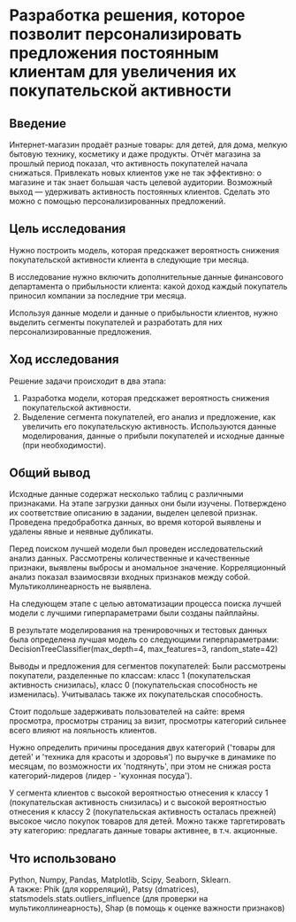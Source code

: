 # Разработка решения, которое позволит персонализировать предложения постоянным клиентам для увеличения их покупательской активности

## Введение
Интернет-магазин продаёт разные товары: для детей, для дома, мелкую бытовую технику, косметику и даже продукты. Отчёт магазина за прошлый период показал, что активность покупателей начала снижаться. Привлекать новых клиентов уже не так эффективно: о магазине и так знает большая часть целевой аудитории. Возможный выход — удерживать активность постоянных клиентов. Сделать это можно с помощью персонализированных предложений.

## Цель исследования
Нужно построить модель, которая предскажет вероятность снижения покупательской активности клиента в следующие три месяца.

В исследование нужно включить дополнительные данные финансового департамента о прибыльности клиента: какой доход каждый покупатель приносил компании за последние три месяца.

Используя данные модели и данные о прибыльности клиентов, нужно выделить сегменты покупателей и разработать для них персонализированные предложения.

## Ход исследования
Решение задачи происходит в два этапа:
1. Разработка модели, которая предскажет вероятность снижения покупательской активности.
2. Выделение сегмента покупателей, его анализ и предложение, как увеличить его покупательскую активность. Используются данные моделирования, данные о прибыли покупателей и исходные данные (при необходимости).

## Общий вывод
Исходные данные содержат несколько таблиц с различными признаками. На этапе загрузки данных они были изучены. Потверждено их соответствие описанию в задании, выделен целевой признак.
Проведена предобработка данных, во время которой выявлены и удалены явные и неявные дубликаты.

Перед поиском лучшей модели был проведен исследовательский анализ данных. Рассмотрены количественные и качественные признаки, выявлены выбросы и аномальное значение. Корреляционный анализ показал взаимосвязи входных признаков между собой. Мультиколлинеарность не выявлена.

На следующем этапе с целью автоматизации процесса поиска лучшей модели с лучшими гиперпараметрами были созданы пайплайны.

В результате моделирования на тренировочных и тестовых данных была определена лучшая модель со следующими гиперпараметрами:
DecisionTreeClassifier(max_depth=4, max_features=3, random_state=42)

Выводы и предложения для сегментов покупателей: Были рассмотрены покупатели, разделенные по классам: класс 1 (покупательская активность снизилась), класс 0 (покупательская способность не изменилась). Учитывалась также их покупательская способность.

Стоит подольше задерживать пользователей на сайте: время просмотра, просмотры страниц за визит, просмотры категорий сильнее всего влияют на лояльность клиентов.

Нужно определить причины проседания двух категорий ('товары для детей' и 'техника для красоты и здоровья') по выручке в динамике по месяцам, по возможности их 'подтянуть', при этом не снижая роста категорий-лидеров (лидер - 'кухонная посуда').

У сегмента клиентов с высокой вероятностью отнесения к классу 1 (покупательская активность снизилась) и с высокой вероятностью отнесения к классу 2 (покупательская активность осталась прежней) высокое число покупок товаров для детей. Можно также таргетировать эту категорию: предлагать данные товары активнее, в т.ч. акционные.

## Что использовано
Python, Numpy, Pandas, Matplotlib, Scipy, Seaborn, Sklearn. <br>
А также: Phik (для корреляций), Patsy (dmatrices), statsmodels.stats.outliers_influence (для проверки на мультиколлинеарность), Shap (в помощь к оценке важности признаков)
